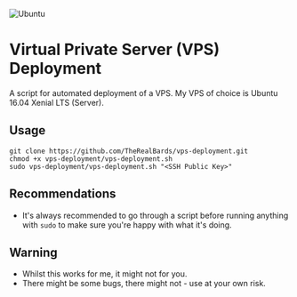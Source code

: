 ![Ubuntu](https://assets.ubuntu.com/v1/7426ea30-ubuntu-logo-set.png "Ubuntu")

# Virtual Private Server (VPS) Deployment
A script for automated deployment of a VPS. My VPS of choice is Ubuntu 16.04 Xenial LTS (Server).

## Usage 
```
git clone https://github.com/TheRealBards/vps-deployment.git
chmod +x vps-deployment/vps-deployment.sh
sudo vps-deployment/vps-deployment.sh "<SSH Public Key>"
```

## Recommendations
* It's always recommended to go through a script before running anything with `sudo` to make sure you're happy with what it's doing.

## Warning
* Whilst this works for me, it might not for you.
* There might be some bugs, there might not - use at your own risk.
